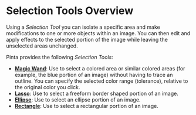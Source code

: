 # Selection Tools Overview
Using a *Selection Tool* you can isolate a specific area and make modifications to one or more objects within an image. You can then edit and apply effects to the selected portion of the image while leaving the unselected areas unchanged. 

Pinta provides the following *Selection Tools*:

  - [**Magic Wand**](wand.md): Use to select a colored area or similar colored areas (for example, the blue portion of an image) without having to trace an outline. You can specify the selected color range (tolerance), relative to the original color you click.
  - [**Lasso**](lasso.md):  Use to select a freeform border shaped portion of an image.
  - [**Ellipse**](ellipse.md):  Use to select an ellipse portion of an image.
  - [**Rectangle**](rectangle.md): Use to select a rectangular portion of an image.

